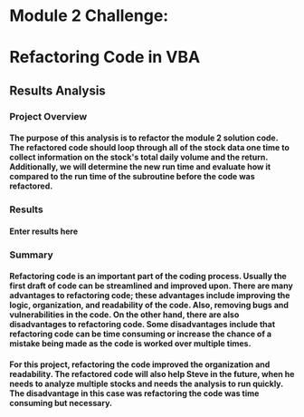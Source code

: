 # Module 2 Challenge:
# Refactoring Code in VBA


## Results Analysis

### Project Overview

#### The purpose of this analysis is to refactor the module 2 solution code. The refactored code should loop through all of the stock data one time to collect information on the stock's total daily volume and the return. Additionally, we will determine the new run time and evaluate how it compared to the run time of the subroutine before the code was refactored.

### Results

#### Enter results here

### Summary

#### Refactoring code is an important part of the coding process. Usually the first draft of code can be streamlined and improved upon. There are many advantages to refactoring code; these advantages include improving the logic, organization, and readability of the code. Also, removing bugs and vulnerabilities in the code. On the other hand, there are also disadvantages to refactoring code. Some disadvantages include that refactoring code can be time consuming or increase the chance of a mistake being made as the code is worked over multiple times.

#### For this project, refactoring the code improved the organization and readability. The refactored code will also help Steve in the future, when he needs to analyze multiple stocks and needs the analysis to run quickly. The disadvantage in this case was refactoring the code was time consuming but necessary.

